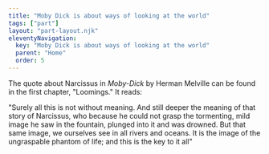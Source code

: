 ```yaml
---
title: "Moby Dick is about ways of looking at the world"
tags: ["part"]
layout: "part-layout.njk"
eleventyNavigation:
  key: "Moby Dick is about ways of looking at the world"
  parent: "Home"
  order: 5
---
```

The quote about Narcissus in *Moby-Dick* by Herman Melville can be found in the first chapter, "Loomings." It reads:

"Surely all this is not without meaning. And still deeper the meaning of that story of Narcissus, who because he could not grasp the tormenting, mild image he saw in the fountain, plunged into it and was drowned. But that same image, we ourselves see in all rivers and oceans. It is the image of the ungraspable phantom of life; and this is the key to it all"
